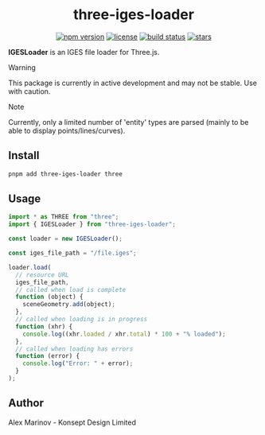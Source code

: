 <p align="center">
<h1 align="center">three-iges-loader</h1>
</p>
<p align="center">
<a href="https://www.npmjs.com/package/three-iges-loader"><img src="https://img.shields.io/npm/v/three-iges-loader?label=latest" alt="npm version" /></a>
<a href="https://github.com/Konsept-Design/three-iges-loader/blob/main/LICENSE" rel="nofollow"><img src="https://img.shields.io/npm/l/three-iges-loader" alt="license" /></a>
<a href="https://github.com/Konsept-Design/three-iges-loader/actions?query=branch%3Amain" rel="nofollow"><img src="https://github.com/Konsept-Design/three-iges-loader/actions/workflows/main.yml/badge.svg?event=push&branch=main" alt="build status" /></a>
<a href="https://github.com/Konsept-Design/three-iges-loader" rel="nofollow"><img src="https://img.shields.io/github/stars/Konsept-Design/three-iges-loader" alt="stars"></a>
</p>

**IGESLoader** is an IGES file loader for Three.js.

> [!WARNING]
> This package is currently in active development and may not be stable. Use with caution.

> [!NOTE]
> Currently, only a limited number of 'entity' types are parsed (mainly to be able to display points/lines/curves).

## Install

```bash
pnpm add three-iges-loader three
```

## Usage

```js
import * as THREE from "three";
import { IGESLoader } from "three-iges-loader";

const loader = new IGESLoader();

const iges_file_path = "/file.iges";

loader.load(
  // resource URL
  iges_file_path,
  // called when load is complete
  function (object) {
    sceneGeometry.add(object);
  },
  // called when loading is in progress
  function (xhr) {
    console.log((xhr.loaded / xhr.total) * 100 + "% loaded");
  },
  // called when loading has errors
  function (error) {
    console.log("Error: " + error);
  }
);
```

## Author

Alex Marinov - Konsept Design Limited
